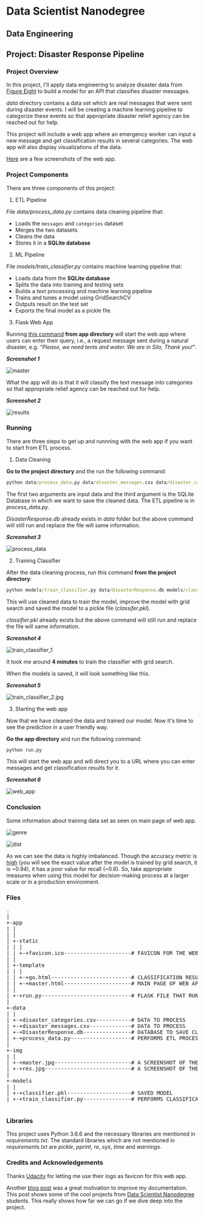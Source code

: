 # Data Scientist Nanodegree

## Data Engineering

## Project: Disaster Response Pipeline

### Project Overview

In this project, I'll apply data engineering to analyze disaster data from [Figure Eight](https://www.figure-eight.com/) to build a model for an API that classifies disaster messages.

_data_ directory contains a data set which are real messages that were sent during disaster events. I will be creating a machine learning pipeline to categorize these events so that appropriate disaster relief agency can be reached out for help.

This project will include a web app where an emergency worker can input a new message and get classification results in several categories. The web app will also display visualizations of the data.

[Here](#eg) are a few screenshots of the web app.

### Project Components

There are three components of this project:

1. ETL Pipeline

File _data/process_data.py_ contains data cleaning pipeline that:

- Loads the `messages` and `categories` dataset
- Merges the two datasets
- Cleans the data
- Stores it in a **SQLite database**

2. ML Pipeline

File _models/train_classifier.py_ contains machine learning pipeline that:

- Loads data from the **SQLite database**
- Splits the data into training and testing sets
- Builds a text processing and machine learning pipeline
- Trains and tunes a model using GridSearchCV
- Outputs result on the test set
- Exports the final model as a pickle file

3. Flask Web App

<a id='eg'></a>

Running [this command](#com) **from app directory** will start the web app where users can enter their query, i.e., a request message sent during a natural disaster, e.g. _"Please, we need tents and water. We are in Silo, Thank you!"_.

**_Screenshot 1_**

![master](img/master.jpg)

What the app will do is that it will classify the text message into categories so that appropriate relief agency can be reached out for help.

**_Screenshot 2_**

![results](img/res.jpg)

### Running

There are three steps to get up and runnning with the web app if you want to start from ETL process.

1. Data Cleaning

**Go to the project directory** and the run the following command:

```bat
python data/process_data.py data/disaster_messages.csv data/disaster_categories.csv data/DisasterResponse.db
```

The first two arguments are input data and the third argument is the SQLite Database in which we want to save the cleaned data. The ETL pipeline is in _process_data.py_.

_DisasterResponse.db_ already exists in _data_ folder but the above command will still run and replace the file will same information. 

**_Screenshot 3_**

![process_data](img/process_data.jpg)

2. Training Classifier

After the data cleaning process, run this command **from the project directory**:

```bat
python models/train_classifier.py data/DisasterResponse.db models/classifier.pkl
```

This will use cleaned data to train the model, improve the model with grid search and saved the model to a pickle file (_classifer.pkl_).

_classifier.pkl_ already exists but the above command will still run and replace the file will same information.

_**Screenshot 4**_

![train_classifier_1](img/train_classifier_1.jpg)

It took me around **4 minutes** to train the classifier with grid search.

When the models is saved, it will look something like this.

<a id='acc'></a>

**_Screenshot 5_**

![train_classifier_2.jpg](img/train_classifier_2.jpg)

3. Starting the web app

Now that we have cleaned the data and trained our model. Now it's time to see the prediction in a user friendly way.

**Go the app directory** and run the following command:

<a id='com'></a>

```bat
python run.py
```

This will start the web app and will direct you to a URL where you can enter messages and get classification results for it.

**_Screenshot 6_**

![web_app](img/web_app.jpg)

### Conclusion

Some information about training data set as seen on main page of web app.

![genre](img/genre.jpg)

![dist](img/dist.jpg)

As we can see the data is highly imbalanced. Though the accuracy metric is [high](#acc) (you will see the exact value after the model is trained by grid search, it is ~0.94), it has a poor value for recall (~0.6). So, take appropriate measures when using this model for decision-making process at a larger scale or in a production environment.

### Files

<pre>
.
|
+-app
| |
| |
| +-static
| | |
| | +-+favicon.ico---------------------# FAVICON FOR THE WEB APP
| |
| +-template
| | |
| | +-+go.html-------------------------# CLASSIFICATION RESULT PAGE OF WEB APP
| | +-+master.html---------------------# MAIN PAGE OF WEB APP
| |
| +-+run.py----------------------------# FLASK FILE THAT RUNS APP
|
+-data
| |
| +-+disaster_categories.csv-----------# DATA TO PROCESS
| +-+disaster_messages.csv-------------# DATA TO PROCESS
| +-+DisasterResponse.db---------------# DATABASE TO SAVE CLEAN DATA TO
| +-+process_data.py-------------------# PERFORMS ETL PROCESS
|
+-img
| |
| +-+master.jpg------------------------# A SCREENSHOT OF THE MAIN PAGE
| +-+res.jpg---------------------------# A SCREENSHOT OF THE CLASSIFICATION PAGE
|
+-models
| |
| +-+classifier.pkl--------------------# SAVED MODEL
| +-+train_classifier.py---------------# PERFORMS CLASSIFICATION TASK

</pre>

### Libraries

This project uses Python 3.6.6 and the necessary libraries are mentioned in _requirements.txt_.
The standard libraries which are not mentioned in _requirements.txt_ are _pickle_, _pprint_, _re_, _sys_, _time_ and _warnings_.

### Credits and Acknowledgements

Thanks [Udacity](https://www.udacity.com) for letting me use their logo as favicon for this web app.

Another [blog post](https://medium.com/udacity/three-awesome-projects-from-udacitys-data-scientist-program-609ff0949bed) was a great motivation to improve my documentation. This post shows some of the cool projects from [Data Scientist Nanodegree]() students. This really shows how far we can go if we dive deep into the project.